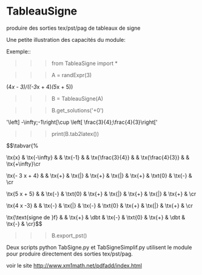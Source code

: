 TableauSigne
============

produire des sorties tex/pst/pag de tableaux de signe


Une petite illustration des capacités du module:

Exemple::


  >>> from TableaSigne import *
  
  >>> A = randExpr(3)
  
  (4*x - 3)/((-3*x + 4)*(5*x + 5))
  
  >>> B = TableauSigne(A)
  
  >>> B.get_solutions('+0')
  
  '\left] -\infty;-1\right[\cup \left[ \frac{3}{4};\frac{4}{3}\\right['
  
  >>> print(B.tab2latex())
  
  $$\tabvar{%
  
  \tx{x} & \tx{-\infty} &  & \tx{-1} &  & \tx{\frac{3}{4}} &  & \tx{\frac{4}{3}} &  & \tx{+\infty}\cr
  
  \tx{- 3 x + 4} &  & \tx{+} & \tx{|} & \tx{+} & \tx{|} & \tx{+} & \txt{0} & \tx{-} & \cr
  
  \tx{5 x + 5} &  & \tx{-} & \txt{0} & \tx{+} & \tx{|} & \tx{+} & \tx{|} & \tx{+} & \cr
  
  \tx{4 x -3} &  & \tx{-} & \tx{|} & \tx{-} & \txt{0} & \tx{+} & \tx{|} & \tx{+} & \cr
  
  \tx{\text{signe de }f} &  & \tx{+} & \dbt & \tx{-} & \txt{0} & \tx{+} & \dbt & \tx{-} & \cr}$$
  
  >>> B.export_pst()
  
Deux scripts python TabSigne.py et TabSigneSimplif.py utilisent le module pour produire directement des sorties tex/pst/pag.

voir le site http://www.xm1math.net/pdfadd/index.html
